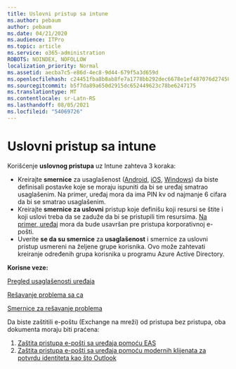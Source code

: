 ```yaml
---
title: Uslovni pristup sa intune
ms.author: pebaum
author: pebaum
ms.date: 04/21/2020
ms.audience: ITPro
ms.topic: article
ms.service: o365-administration
ROBOTS: NOINDEX, NOFOLLOW
localization_priority: Normal
ms.assetid: aecba7c5-e86d-4ec8-9d44-679f5a3d659d
ms.openlocfilehash: c24451fba8b8ab8fe7a1778bb292dec6678e1ef487076d27458c9aeb4963c683
ms.sourcegitcommit: b5f7da89a650d2915dc652449623c78be6247175
ms.translationtype: MT
ms.contentlocale: sr-Latn-RS
ms.lasthandoff: 08/05/2021
ms.locfileid: "54069726"
---
```

# <a name="conditional-access-with-intune"></a>Uslovni pristup sa intune

Korišćenje  **uslovnog pristupa**  uz Intune zahteva 3 koraka:

- Kreirajte **smernice** za usaglašenost ([Android](https://docs.microsoft.com/intune/compliance-policy-create-android), [iOS](https://docs.microsoft.com/intune/compliance-policy-create-ios), [Windows](https://docs.microsoft.com//intune/compliance-policy-create-windows)) da biste definisali postavke koje se moraju ispuniti da bi se uređaj smatrao usaglašenim. Na primer, uređaj mora da ima PIN kv od najmanje 6 cifara da bi se smatrao usaglašenim.
- Kreirajte **smernice za uslovni**  pristup koje definišu koji resursi se štite i koji uslovi treba da se zaduže da bi se pristupili tim resursima.  [Na primer, uređaj](https://docs.microsoft.com/intune/tutorial-protect-email-on-unmanaged-devices#create-conditional-access-policies)  mora da bude usavršan pre pristupa korporativnoj e-pošti.
- Uverite **se da su smernice**  za  **usaglašenost**  i smernice za uslovni pristup usmereni na željene grupe korisnika. Ovo može zahtevati kreiranje određenih grupa korisnika u programu Azure Active Directory.

**Korisne veze:**

[Pregled usaglašenosti uređaja](https://docs.microsoft.com/intune/device-compliance-get-started)

[Rešavanje problema sa ca](https://docs.microsoft.com/intune/troubleshoot-conditional-access)

[Smernice za rešavanje problema](https://docs.microsoft.com/troubleshoot/mem/intune/troubleshoot-policies-in-microsoft-intune)

Da biste zaštitili e-poštu (Exchange na mreži) od pristupa bez pristupa, oba dokumenta moraju biti praćena:

1. [Zaštita pristupa e-pošti sa uređaja pomoću EAS](https://docs.microsoft.com/intune/tutorial-protect-email-on-unmanaged-devices)
2. [Zaštita pristupa e-pošti sa uređaja pomoću modernih klijenata za potvrdu identiteta kao što Outlook](https://docs.microsoft.com/intune/tutorial-protect-email-on-enrolled-devices)